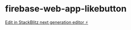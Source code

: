 # firebase-web-app-likebutton

[Edit in StackBlitz next generation editor ⚡️](https://stackblitz.com/~/github.com/emr-at-instep/firebase-web-app-likebutton)